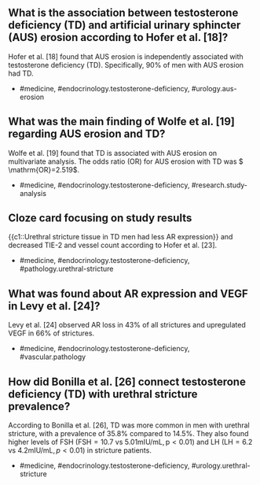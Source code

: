 ## What is the association between testosterone deficiency (TD) and artificial urinary sphincter (AUS) erosion according to Hofer et al. [18]?

Hofer et al. [18] found that AUS erosion is independently associated with testosterone deficiency (TD). Specifically, $90\%$ of men with AUS erosion had TD.

- #medicine, #endocrinology.testosterone-deficiency, #urology.aus-erosion

## What was the main finding of Wolfe et al. [19] regarding AUS erosion and TD?

Wolfe et al. [19] found that TD is associated with AUS erosion on multivariate analysis. The odds ratio (OR) for AUS erosion with TD was $ \mathrm{OR}=2.519$.

- #medicine, #endocrinology.testosterone-deficiency, #research.study-analysis

## Cloze card focusing on study results

{{c1::Urethral stricture tissue in TD men had less AR expression}} and decreased TIE-2 and vessel count according to Hofer et al. [23].

- #medicine, #endocrinology.testosterone-deficiency, #pathology.urethral-stricture

## What was found about AR expression and VEGF in Levy et al. [24]?

Levy et al. [24] observed AR loss in $43\%$ of all strictures and upregulated VEGF in $66\%$ of strictures. 

- #medicine, #endocrinology.testosterone-deficiency, #vascular.pathology

## How did Bonilla et al. [26] connect testosterone deficiency (TD) with urethral stricture prevalence?

According to Bonilla et al. [26], TD was more common in men with urethral stricture, with a prevalence of $35.8\%$ compared to $14.5\%$. They also found higher levels of FSH ($\mathrm{FSH} = 10.7$ vs $\mathrm{5.01 \mathrm{mIU} / \mathrm{mL}, p<0.01}$) and LH ($\mathrm{LH}=6.2$ vs $4.2 \mathrm{mIU} / \mathrm{mL}, p<0.01)$ in stricture patients.

- #medicine, #endocrinology.testosterone-deficiency, #urology.urethral-stricture
